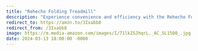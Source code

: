 ```yaml
---
title: "Rehecho Folding Treadmill"
description: "Experience convenience and efficiency with the Rehecho Folding Treadmill. Compact and easy to store, this treadmill seamlessly blends into your home while offering a powerful workout experience. With its user-friendly design and space-saving technology, staying active has never been more accessible. Upgrade your fitness journey with Rehecho's innovative folding treadmill today! #affiliate #ad"
redirect_to: https://amzn.to/3Ixabb8
redirect_from: /3Ixabb8
image: https://m.media-amazon.com/images/I/71lkZSJhqrL._AC_SL1500_.jpg
date: 2024-03-13 18:00:00 -0000
---
```

